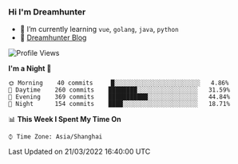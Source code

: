 ### Hi I'm Dreamhunter

- 🌱 I’m currently learning `vue`, `golang`, `java`, `python`
- 💬 [Dreamhunter Blog](https://dreamhunter2333.com/)

<!--START_SECTION:waka-->
![Profile Views](http://img.shields.io/badge/Profile%20Views-89-blue)

**I'm a Night 🦉** 

```text
🌞 Morning    40 commits     █░░░░░░░░░░░░░░░░░░░░░░░░   4.86% 
🌆 Daytime    260 commits    ████████░░░░░░░░░░░░░░░░░   31.59% 
🌃 Evening    369 commits    ███████████░░░░░░░░░░░░░░   44.84% 
🌙 Night      154 commits    ████░░░░░░░░░░░░░░░░░░░░░   18.71%

```


📊 **This Week I Spent My Time On** 

```text
⌚︎ Time Zone: Asia/Shanghai

```


 Last Updated on 21/03/2022 16:40:00 UTC
<!--END_SECTION:waka-->

<!-- ![jinmu333's github stats](https://github-readme-stats.vercel.app/api?username=jinmu333&show_icons=true&theme=vue-dark)

[![Top Langs](https://github-readme-stats.vercel.app/api/top-langs/?username=jinmu333&hide=smali,html,javascript&theme=vue-dark)](https://github.com/anuraghazra/github-readme-stats)
 -->
<!--
**jinmu333/jinmu333** is a ✨ _special_ ✨ repository because its `README.md` (this file) appears on your GitHub profile.

Here are some ideas to get you started:

- 🔭 I’m currently working on ...
- 🌱 I’m currently learning ...
- 👯 I’m looking to collaborate on ...
- 🤔 I’m looking for help with ...
- 💬 Ask me about ...
- 📫 How to reach me: ...
- 😄 Pronouns: ...
- ⚡ Fun fact: ...
- 📫 [Dreamhunter resume](https://hacknical.com/jinmu333/resume?locale=zh)
-->
